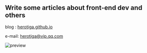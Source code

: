 ## Write some articles about front-end dev and others

blog : [herotiga.github.io](https://herotiga.github.io)

e-mail: [herotiga@vip.qq.com](mailto:herotiga@vip.qq.com)

![preview](https://fastly.jsdelivr.net/gh/herotiga/cdn/img/article/blog-prewview.png)

